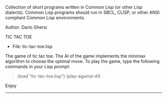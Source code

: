 Collection of short programs written in Common Lisp (or other Lisp dialects).
Common Lisp programs should run in SBCL, CLISP, or other ANSI compliant Common Lisp environments.

Author:  Dario Ghersi


TIC TAC TOE
* File: tic-tac-toe.lisp

The game of tic tac toe. The AI of the game implements the minimax algorithm to choose the optimal move.
To play the game, type the following commands in your Lisp prompt:

> (load "tic-tac-toe.lisp")
> (play-against-AI)

Enjoy

---------------------------------------

